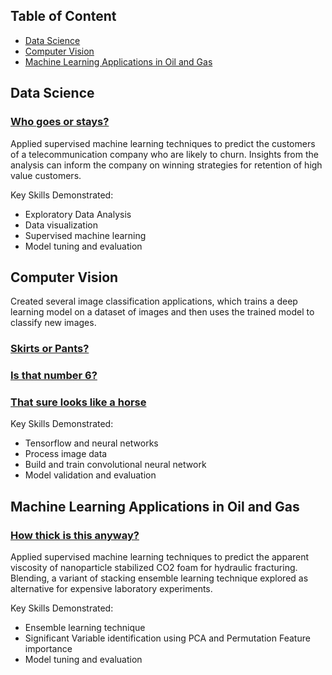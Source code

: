 ## Table of Content

- [Data Science](#0)
- [Computer Vision](#1)
- [Machine Learning Applications in Oil and Gas](#2)

<a id='0'></a>
## Data Science

### [Who goes or stays?](https://github.com/toluwee/Customer-Churn)
Applied supervised machine learning techniques to predict the customers of a telecommunication company who are likely to churn. Insights from the analysis can inform the company on winning strategies for retention of high value customers.

Key Skills Demonstrated:
- Exploratory Data Analysis
- Data visualization
- Supervised machine learning
- Model tuning and evaluation


<a id='1'></a>
## Computer Vision

Created several image classification applications, which trains a deep learning model on a dataset of images and then uses the trained model to classify new images.

### [Skirts or Pants?](https://github.com/toluwee/Classifying-Fashion-MNIST-Dataset-with-CNN-Deep-Learning)

### [Is that number 6?](https://github.com/toluwee/Image_Classifier_Handwriting_Digits)

### [That sure looks like a horse](https://github.com/toluwee/Classifying-Horses-and-Humans-with-CNN-Deep-Learning)

Key Skills Demonstrated:
- Tensorflow and neural networks
- Process image data
- Build and train convolutional neural network
- Model validation and evaluation


<a id='2'></a>
## Machine Learning Applications in Oil and Gas

### [How thick is this anyway?](https://github.com/toluwee/Rheology_prediction_with_blending_ensemble)
Applied supervised machine learning techniques to predict the apparent viscosity of nanoparticle stabilized CO2 foam for hydraulic fracturing. Blending, a variant of stacking ensemble learning technique explored as alternative for expensive laboratory experiments.

Key Skills Demonstrated:
- Ensemble learning technique
- Significant Variable identification using PCA and Permutation Feature importance
- Model tuning and evaluation


